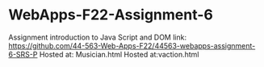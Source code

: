 # WebApps-F22-Assignment-6
Assignment introduction to Java Script and DOM
link: https://github.com/44-563-Web-Apps-F22/44563-webapps-assignment-6-SRS-P
Hosted at: Musician.html
Hosted at:vaction.html
